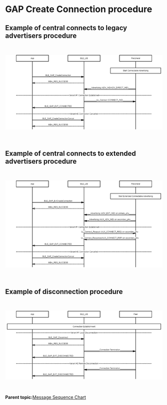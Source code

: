 # GAP Create Connection procedure

## Example of central connects to legacy advertisers procedure

<br />

![](GUID-CB026B68-2BCD-4308-BB74-C69F02251F12-low.png)

<br />

## Example of central connects to extended advertisers procedure

<br />

![](GUID-13733B4C-B0BB-44B4-9C8A-AE14A73C2172-low.png)

<br />

## Example of disconnection procedure

<br />

![](GUID-F0C31723-1697-446B-8F38-F0DD392A33D7-low.png)

<br />

**Parent topic:**[Message Sequence Chart](GUID-30D405B5-0472-4B35-AD01-4DDF330F3091.md)

